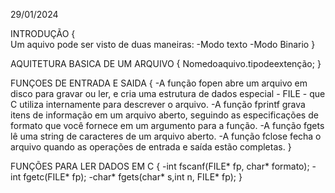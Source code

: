 29/01/2024

INTRODUÇÃO
{   
    Um aquivo pode ser visto de duas maneiras:
        -Modo texto
        -Modo Binario
}

AQUITETURA BASICA DE UM ARQUIVO 
{
    Nomedoaquivo.tipodeextenção;
}   

FUNÇOES DE ENTRADA E SAIDA
{
    -A função fopen abre um arquivo em disco para gravar ou ler, e cria uma estrutura de dados especial - FILE - que C utiliza internamente para descrever o arquivo.
    -A função fprintf grava itens de informação em um arquivo aberto, seguindo as especificações de formato que você fornece em um argumento para a função.
    -A função fgets lê uma string de caracteres de um arquivo aberto.
    -A função fclose fecha o arquivo quando as operações de entrada e saída estão completas.
}

FUNÇÕES PARA LER DADOS EM C
{
    -int fscanf(FILE* fp, char* formato);
    -int fgetc(FILE* fp);
    -char* fgets(char* s,int n, FILE* fp);
}
